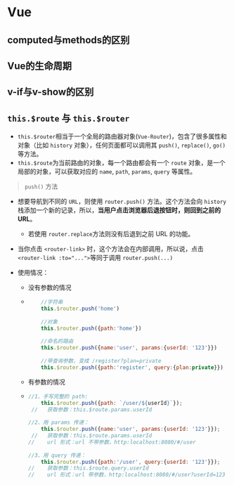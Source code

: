 # Vue



## computed与methods的区别



## Vue的生命周期



## v-if与v-show的区别



## `this.$route` 与 `this.$router`

- `this.$router`相当于一个全局的路由器对象(`Vue-Router`)，包含了很多属性和对象（比如 `history` 对象），任何页面都可以调用其 `push()`, `replace()`, `go()` 等方法。
- `this.$route`为当前路由的对象，每一个路由都会有一个 `route` 对象，是一个局部的对象，可以获取对应的 `name`, `path`, `params`, `query` 等属性。

> `push()` 方法

- 想要导航到不同的 `URL`，则使用 `router.push()` 方法。这个方法会向 `history` 栈添加一个新的记录，所以，**当用户点击浏览器后退按钮时，则回到之前的 URL**。

  - 若使用 `router.replace`方法则没有后退到之前 URL 的功能。

- 当你点击 `<router-link>` 时，这个方法会在内部调用，所以说，点击` <router-link :to="..."> `等同于调用 `router.push(...)`

- 使用情况：

  - 没有参数的情况

  - ```js
        //字符串
        this.$router.push('home')
     
        //对象
        this.$router.push({path:'home'})
     
        //命名的路由
        this.$router.push({name:'user', params:{userId: '123'}})
     
        //带查询参数，变成 /register?plan=private
        this.$router.push({path:'register', query:{plan:private}})
    ```

  - 有参数的情况

  - ```js
    //1、手写完整的 path:
        this.$router.push({path: `/user/${userId}`});
     //   获取参数：this.$route.params.userId
     
    //2、用 params 传递：
        this.$router.push({name:'user', params:{userId: '123'}});
     //   获取参数：this.$route.params.userId
    //    url 形式：url 不带参数，http:localhost:8080/#/user
     
    //3、用 query 传递：
        this.$router.push({path:'/user', query:{userId: '123'}});
    //    获取参数：this.$route.query.userId
    //    url 形式：url 带参数，http:localhost:8080/#/user?userId=123
    ```
